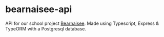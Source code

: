 # bearnaisee-api

API for our school project [Bearnaisee](https://bearnais.ee). Made using Typescript, Express & TypeORM with a Postgresql database.
